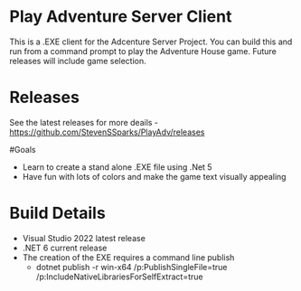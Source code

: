 # Play Adventure Server Client 
This is a .EXE client for the Adcenture Server Project. You can build this and run from a command prompt to play the Adventure House game. Future releases will include game selection. 

# Releases
See the latest releases for more deails - https://github.com/StevenSSparks/PlayAdv/releases

#Goals
* Learn to create a stand alone .EXE file using .Net 5
* Have fun with lots of colors and make the game text visually appealing 

# Build Details 
* Visual Studio 2022 latest release 
* .NET 6 current release 
* The creation of the EXE requires a command line publish
   *  dotnet publish -r win-x64 /p:PublishSingleFile=true /p:IncludeNativeLibrariesForSelfExtract=true

